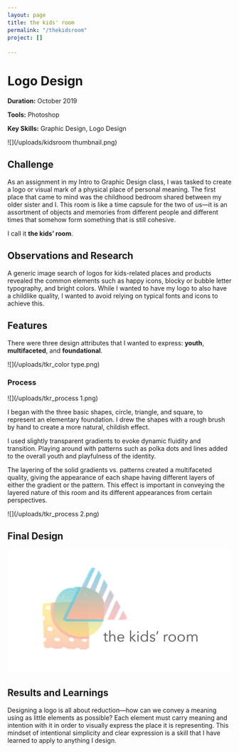 ```yaml
---
layout: page
title: the kids' room
permalink: "/thekidsroom"
project: []

---
```

# Logo Design

**Duration:** October 2019

**Tools:** Photoshop

**Key Skills:** Graphic Design, Logo Design

![](/uploads/kidsroom thumbnail.png)

## Challenge

As an assignment in my Intro to Graphic Design class, I was tasked to create a logo or visual mark of a physical place of personal meaning. The first place that came to mind was the childhood bedroom shared between my older sister and I. This room is like a time capsule for the two of us—it is an assortment of objects and memories from different people and different times that somehow form something that is still cohesive.

I call it **the kids’ room**.

## Observations and Research

A generic image search of logos for kids-related places and products revealed the common elements such as happy icons, blocky or bubble letter typography, and bright colors. While I wanted to have my logo to also have a childlike quality, I wanted to avoid relying on typical fonts and icons to achieve this.

## Features

There were three design attributes that I wanted to express: **youth**, **multifaceted**, and **foundational**.

![](/uploads/tkr_color type.png)

### Process

![](/uploads/tkr_process 1.png)

I began with the three basic shapes, circle, triangle, and square, to represent an elementary foundation. I drew the shapes with a rough brush by hand to create a more natural, childish effect.

I used slightly transparent gradients to evoke dynamic fluidity and transition. Playing around with patterns such as polka dots and lines added to the overall youth and playfulness of the identity.

The layering of the solid gradients vs. patterns created a multifaceted quality, giving the appearance of each shape having different layers of either the gradient or the pattern. This effect is important in conveying the layered nature of this room and its different appearances from certain perspectives.

![](/uploads/tkr_process 2.png)

## Final Design

![](/uploads/tkr_final.png)

## Results and Learnings

Designing a logo is all about reduction—how can we convey a meaning using as little elements as possible? Each element must carry meaning and intention with it in order to visually express the place it is representing. This mindset of intentional simplicity and clear expression is a skill that I have learned to apply to anything I design.